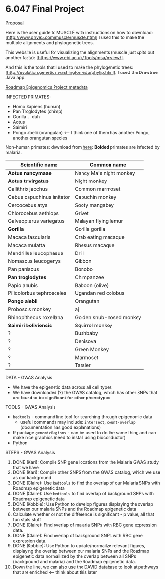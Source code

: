 # 6.047 Final Project

[Proposal][proposal]

Here is the user guide to MUSCLE with instructions on how to download: [http://www.drive5.com/muscle/muscle.html] I used this to make the multiple alignments and phylogenetic trees.

This website is useful for visualizing the alignments (muscle just spits out another fasta): [https://www.ebi.ac.uk/Tools/msa/mview/].

And this is the tools that I used to make the phylogenetic trees: [http://evolution.genetics.washington.edu/phylip.html]. I used the Drawtree Java app.

[Roadmap Epigenomics Project metadata][roadmap]

INFECTED PRIMATES:

-   Homo Sapiens (human)
-   Pan Troglodytes (chimp)
-   Gorilla ... duh
-   Aotus
-   Saimiri
-   Pongo abelii (orangutan) <-- I think one of them has another Pongo, another orangutan species

Non-human primates: download from [here][usc]:
**Bolded** primates are infected by malaria.

| Scientific name           | Common name              |
| ------------------------- | ------------------------ |
| **Aotus nancymaae**       | Nancy Ma's night monkey  |
| **Aotus trivirgatus**     | Night monkey             |
| Callithrix jacchus        | Common marmoset          |
| Cebus capuchinus imitator | Capuchin monkey          |
| Cercocebus atys           | Sooty mangabey           |
| Chlorocebus aethiops      | Grivet                   |
| Galveopterus variegatus   | Malayan flying lemur     |
| **Gorilla**               | Gorilla gorilla          |
| Macaca fascularis         | Crab eating macaque      |
| Macaca mulatta            | Rhesus macaque           |
| Mandrillus leucophaeus    | Drill                    |
| Nomascus leucogenys       | Gibbon                   |
| Pan paniscus              | Bonobo                   |
| **Pan troglodytes**       | Chimpanzee               |
| Papio anubis              | Baboon (olive)           |
| Pilicolorbus tephrosceles | Ugandan red colobus      |
| **Pongo alebii**          | Orangutan                |
| Proboscis monkey          | aj                       |
| Rhinopithecus roxellana   | Golden snub-nosed monkey |
| **Saimiri boliviensis**   | Squirrel monkey          |
| ?                         | Bushbaby                 |
| ?                         | Denisova                 |
| ?                         | Green Monkey             |
| ?                         | Marmoset                 |
| ?                         | Tarsier                  |

DATA - GWAS Analysis

-   We have the epigenetic data across all cell types
-   We have downloaded (?) the GWAS catalog, which has other SNPs that are found to be significant for other phenotypes

TOOLS - GWAS Analysis

-   `bedtools` - command line tool for searching through epigenomic data
    -   useful commands may include: `intersect`, `count-overlap` (documentation has good explanations)
-   R package `genomicRegions` - can be used to do the same thing and can make nice graphics (need to install using bioconductor)
-   Python

STEPS - GWAS Analysis

1.  DONE (Kari): Compile SNP gene locations from the Malaria GWAS study that we have
1.  DONE (Kari): Compile other SNPS from the GWAS catalog, which we use as our background
1.  DONE (Claire): Use `bedtools` to find the overlap of our Malaria SNPs with Roadmap epigenetic data
1.  DONE (Claire): Use `bedtools` to find overlap of background SNPs with Roadmap epigenetic data
1.  DONE (Kobbie): Use Python to develop figures displaying the overlap between our malaria SNPs and the Roadmap epigenetic data
1.  Calculate whether or not the difference is significant - p value, all that fun stats stuff
1.  DONE (Claire): Find overlap of malaria SNPs with RBC gene expression data.
1.  DONE (Claire): Find overlap of background SNPs with RBC gene expression data.
1.  DONE (Kobbie): Use Python to update/normailze relevant figures, displaying the overlap between our malaria SNPs and the Roadmap epigenetic data normailized by the overlap between all SNPs (background and malaria) and the Roadmap epigenetic data.
1.  Down the line, we can also use the DAVID database to look at pathways that are enriched <-- think about this later

[proposal]: https://docs.google.com/document/d/1F0Ke9Pjggio1-GSsk4dtYaaRajI1zjJQ_VCiW0mkeaQ/edit#
[usc]: http://hgdownload.cse.ucsc.edu/goldenPath/panPan2/bigZips/
[roadmap]: https://docs.google.com/spreadsheets/d/1yikGx4MsO9Ei36b64yOy9Vb6oPC5IBGlFbYEt-N6gOM/edit#gid=15
